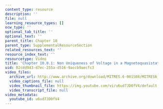 ```yaml
---
content_type: resource
description: ''
file: null
learning_resource_types: []
ocw_type: ''
optional_tab_title: ''
optional_text: ''
parent_title: Chapter 10
parent_type: SupplementalResourceSection
related_resources_text: ''
resource_index_text: ''
resourcetype: Video
title: 'Chapter 10.0.1: Non Uniqueness of Voltage in a Magnetoquasistatic System'
uid: 02cdd943-d7ec-255a-d516-9accb9aecfc3
video_files:
  archive_url: http://www.archive.org/download/MITRES.6-001S08/MITRES6_001S08_10-0-1_300k.mp4
  video_captions_file: null
  video_thumbnail_file: https://img.youtube.com/vi/u6ud7JD0fV4/default.jpg
  video_transcript_file: null
video_metadata:
  youtube_id: u6ud7JD0fV4
---
```

